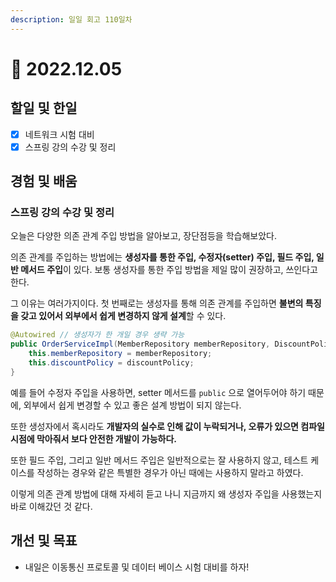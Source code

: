 ```yaml
---
description: 일일 회고 110일차
---
```


# 🤨 2022.12.05

## 할일 및 한일&#x20;

* [x] 네트워크 시험 대비&#x20;
* [x] 스프링 강의 수강 및 정리&#x20;

## 경험 및 배움&#x20;

### 스프링 강의 수강 및 정리&#x20;

오늘은 다양한 의존 관계 주입 방법을 알아보고, 장단점등을 학습해보았다.

의존 관계를 주입하는 방법에는 **생성자를 통한 주입, 수정자(setter) 주입, 필드 주입, 일반 메서드 주입**이 있다. 보통 생성자를 통한 주입 방법을 제일 많이 권장하고, 쓰인다고 한다.

그 이유는 여러가지이다. 첫 번째로는 생성자를 통해 의존 관계를 주입하면 **불변의 특징을 갖고 있어서 외부에서 쉽게 변경하지 않게 설계**할 수 있다.

```java
@Autowired // 생성자가 한 개일 경우 생략 가능
public OrderServiceImpl(MemberRepository memberRepository, DiscountPolicy discountPolicy) {
    this.memberRepository = memberRepository;
    this.discountPolicy = discountPolicy;
}
```

예를 들어 수정자 주입을 사용하면, setter 메서드를 `public` 으로 열어두어야 하기 때문에, 외부에서 쉽게 변경할 수 있고 좋은 설계 방법이 되지 않는다.

또한 생성자에서 혹시라도 **개발자의 실수로 인해 값이 누락되거나, 오류가 있으면 컴파일 시점에 막아줘서 보다 안전한 개발이 가능하다.**

또한 필드 주입, 그리고 일반 메서드 주입은 일반적으로는 잘 사용하지 않고, 테스트 케이스를 작성하는 경우와 같은 특별한 경우가 아닌 때에는 사용하지 말라고 하였다.

이렇게 의존 관계 방법에 대해 자세히 듣고 나니 지금까지 왜 생성자 주입을 사용했는지 바로 이해갔던 것 같다.

## 개선 및 목표&#x20;

* 내일은 이동통신 프로토콜 및 데이터 베이스 시험 대비를 하자!&#x20;
